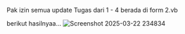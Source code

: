 Pak izin semua update Tugas dari 1 - 4 berada di form 2.vb

berikut hasilnyaa...
![Screenshot 2025-03-22 234834](https://github.com/user-attachments/assets/24e63c22-5bf6-4a20-b844-3744dcd2a137)
